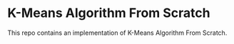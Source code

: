 # K-Means Algorithm From Scratch

This repo contains an implementation of K-Means Algorithm From Scratch.

